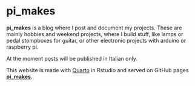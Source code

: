 # pi_makes

**pi_makes** is a blog where I post and document my projects. These are mainly hobbies and weekend projects, where I build stuff, like lamps or pedal stompboxes for guitar, or other electronic projects with arduino or raspberry pi.

At the moment posts will be published in Italian only.

This website is made with [Quarto](https://quarto.org/) in Rstudio and served on GitHub pages [**pi_makes**](https://alessio-pugliese.github.io/pi_makes/).
